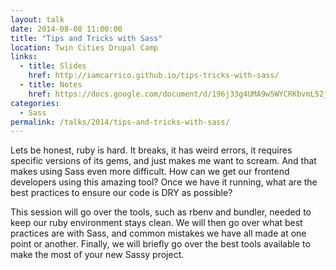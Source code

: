 ```yaml
---
layout: talk
date: 2014-08-08 11:00:00
title: "Tips and Tricks with Sass"
location: Twin Cities Drupal Camp
links:
  - title: Slides
    href: http://iamcarrico.github.io/tips-tricks-with-sass/
  - title: Notes
    href: https://docs.google.com/document/d/196j33g4UMA9w5WYCRKbvmL52jIiAnoQjSHZKO4iKPnc/edit
categories:
  - Sass
permalink: /talks/2014/tips-and-tricks-with-sass/
---
```


Lets be honest, ruby is hard. It breaks, it has weird errors, it requires specific versions of its gems, and just makes me want to scream. And that makes using Sass even more difficult. How can we get our frontend developers using this amazing tool? Once we have it running, what are the best practices to ensure our code is DRY as possible?

This session will go over the tools, such as rbenv and bundler, needed to keep our ruby environment stays clean. We will then go over what best practices are with Sass, and common mistakes we have all made at one point or another. Finally, we will briefly go over the best tools available to make the most of your new Sassy project.
